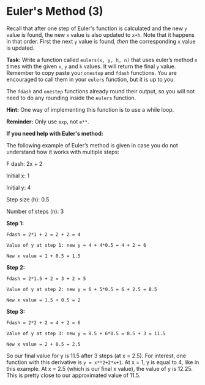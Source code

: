 # Euler's Method (3)

Recall that after one step of Euler's function is calculated and the new `y` value is found, the new `x` value is also updated to `x+h`. Note that it happens in that order. First the next `y` value is found, *then* the corresponding `x` value is updated.

**Task:** Write a function called `eulers(x, y, h, n)` that uses euler’s method `n` times with the given `x`, `y` and `h` values. It will return the final `y` value. Remember to copy paste your `onestep` and `fdash` functions. You are encouraged to call them in your `eulers` function, but it is up to you. 

The `fdash` and `onestep` functions already round their output, so you will not need to do any rounding inside the `eulers` function.

**Hint:** One way of implementing this function is to use a while loop. 

**Reminder:** Only use `exp`, not `e**`.

**If you need help with Euler's method:**

The following example of Euler’s method is given in case you do not understand how it works with multiple steps:

F dash: 2x + 2

Initial x: 1

Initial y: 4

Step size (h): 0.5

Number of steps (n): 3

**Step 1:**

`Fdash = 2*1 + 2 = 2 + 2 = 4`

`Value of y at step 1: new y = 4 + 4*0.5 = 4 + 2 = 6`

`New x value = 1 + 0.5 = 1.5`

**Step 2:**

`Fdash = 2*1.5 + 2 = 3 + 2 = 5`

`Value of y at step 2: new y = 6 + 5*0.5 = 6 + 2.5 = 8.5`

`New x value = 1.5 + 0.5 = 2`

**Step 3:**

`Fdash = 2*2 + 2 = 4 + 2 = 6`

`Value of y at step 3: new y = 8.5 + 6*0.5 = 8.5 + 3 = 11.5`

`New x value = 2 + 0.5 = 2.5`



So our final value for y is 11.5 after 3 steps (at x = 2.5). For interest, one function with this derivative is `y = x**2+2*x+1`. At x = 1, y is equal to 4, like in this example. At x = 2.5 (which is our final x value), the value of y is 12.25. This is pretty close to our approximated value of 11.5. 
